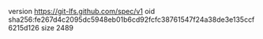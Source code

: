 version https://git-lfs.github.com/spec/v1
oid sha256:fe267d4c2095dc5948eb01b6cd92fcfc38761547f24a38de3e135ccf6215d126
size 2489
